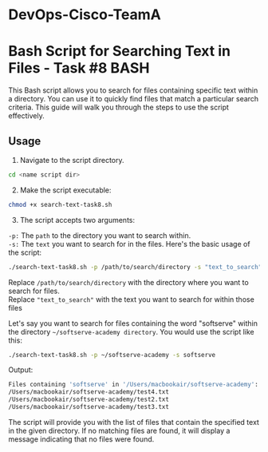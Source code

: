 # DevOps-Cisco-TeamA

# Bash Script for Searching Text in Files - Task #8 BASH 

This Bash script allows you to search for files containing specific text within a directory. You can use it to quickly find files that match a particular search criteria. This guide will walk you through the steps to use the script effectively.

## Usage

1. Navigate to the script directory.
```bash
cd <name script dir>
```

2. Make the script executable:
```bash
chmod +x search-text-task8.sh
```

3. The script accepts two arguments:

`-p:` The `path` to the directory you want to search within. \
`-s:` The `text` you want to search for in the files.
Here's the basic usage of the script:
```bash
./search-text-task8.sh -p /path/to/search/directory -s "text_to_search"
```

Replace `/path/to/search/directory` with the directory where you want to search for files. \
Replace `"text_to_search"` with the text you want to search for within those files

Let's say you want to search for files containing the word "softserve" within the directory `~/softserve-academy directory`. You would use the script like this:
```bash
./search-text-task8.sh -p ~/softserve-academy -s softserve
```
Output:
```bash
Files containing 'softserve' in '/Users/macbookair/softserve-academy':
/Users/macbookair/softserve-academy/test4.txt
/Users/macbookair/softserve-academy/test2.txt
/Users/macbookair/softserve-academy/test3.txt
```

The script will provide you with the list of files that contain the specified text in the given directory. If no matching files are found, it will display a message indicating that no files were found.

